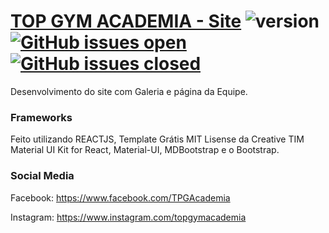 # [TOP GYM ACADEMIA - Site](https://topgymacademia.com.br) ![version](https://img.shields.io/badge/version-1.0.0-blue.svg) [![GitHub issues open](https://img.shields.io/github/issues/ejcet/top-gym-academia-site.svg?maxAge=2592000)](https://github.com/ejcet/top-gym-academia-site/issues?q=is%3Aopen+is%3Aissue) [![GitHub issues closed](https://img.shields.io/github/issues-closed-raw/ejcet/top-gym-academia-site.svg?maxAge=2592000)](https://github.com/ejcet/top-gym-academia-site/issues?q=is%3Aissue+is%3Aclosed)

Desenvolvimento do site com Galeria e página da Equipe.

### Frameworks

Feito utilizando REACTJS, Template Grátis MIT Lisense da Creative TIM Material UI Kit for React, Material-UI, MDBootstrap e o Bootstrap.


### Social Media

Facebook: <https://www.facebook.com/TPGAcademia>

Instagram: <https://www.instagram.com/topgymacademia>
